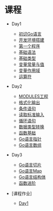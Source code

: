 # 课程

* Day1
  * [初识Go语言](./zh-cn/base/hello_go.md)
  * [开发环境搭建](./zh-cn/base/install.md)
  * [第一个程序](./zh-cn/base/hello_world.md)
  * [基础语法](./zh-cn/base/syntax.md)
  * [基础类型](./zh-cn/base/data_struct.md)
  * [变量常量与值](./zh-cn/base/var_value.md)
  * [变量作用域](./zh-cn/base/scope.md)
  * [运算符](./zh-cn/base/operate.md)
* Day2
  * [MODULES工程](./zh-cn/base/modules.md)
  * [格式化输出](./zh-cn/base/fmt_out.md)
  * [条件语句](./zh-cn/base/if.md)
  * [读取标准输入](./zh-cn/base/fmt_in.md)
  * [循环语句](./zh-cn/base/for.md)
  * [数据类型转换](./zh-cn/base/strconv.md)
  * [函数基础](./zh-cn/base/func.md)
  * [Go语言指针](./zh-cn/base/pointer.md)
  * [Go语言数组](./zh-cn/base/array.md)
* Day3
  * [Go语言切片](./zh-cn/base/slice.md)
  * [Go语言Map](./zh-cn/base/map.md)
  * [Go语言结构体](./zh-cn/base/map.md)
  * [函数进阶](./zh-cn/base/func.md)

* [课程作业]
  * [Day1](./day1/README.md)
